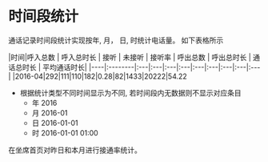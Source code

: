 # 时间段统计
通话记录时间段统计实现按年, 月， 日, 时统计电话量。 如下表格所示

|时间|呼入总数 | 呼入总时长 | 接听 | 未接听 | 接听率 | 呼出总数  | 呼出总时长 | 通话总时长 | 平均通话时长|
|----|:--------|:---|:---|:---|:---|:---|:---|:---|:---|:---|
|2016-04|292|111|110|182|0.28|82|1433|20222|54.22


- 根据统计类型不同时间显示为不同, 若时间段内无数据则不显示对应条目
  - 年 2016
  - 月 2016-01
  - 日 2016-01-01
  - 时 2016-01-01 01:00

在坐席首页对昨日和本月进行接通率统计。
